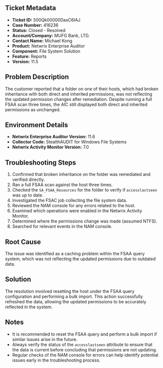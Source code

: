 ## Ticket Metadata
- **Ticket ID:** 500Qk00000DasC6IAJ
- **Case Number:** 416236
- **Status:** Closed - Resolved
- **Account/Company:** MUFG Bank, LTD.
- **Contact Name:** Michael Kong
- **Product:** Netwrix Enterprise Auditor
- **Component:** File System Solution
- **Feature:** Reports
- **Version:** 11.5

## Problem Description
The customer reported that a folder on one of their hosts, which had broken inheritance with both direct and inherited permissions, was not reflecting the updated permission changes after remediation. Despite running a full FSAA scan three times, the AIC still displayed both direct and inherited permissions as unchanged.

## Environment Details
- **Netwrix Enterprise Auditor Version:** 11.6
- **Collector Code:** StealthAUDIT for Windows File Systems
- **Netwrix Activity Monitor Version:** 7.0

## Troubleshooting Steps
1. Confirmed that broken inheritance on the folder was remediated and verified directly.
2. Ran a full FSAA scan against the host three times.
3. Checked the `SA_FSAA_Resources` for the folder to verify if `accesslastseen` was up to date.
4. Investigated the FSAC job collecting the file system data.
5. Reviewed the NAM console for any errors related to the host.
6. Examined which operations were enabled in the Netwrix Activity Monitor.
7. Determined where the permissions change was made (assumed NTFS).
8. Searched for relevant events in the NAM console.

## Root Cause
The issue was identified as a caching problem within the FSAA query system, which was not reflecting the updated permissions due to outdated data.

## Solution
The resolution involved resetting the host under the FSAA query configuration and performing a bulk import. This action successfully refreshed the data, allowing the updated permissions to be accurately reflected in the system.

## Notes
- It is recommended to reset the FSAA query and perform a bulk import if similar issues arise in the future.
- Always verify the status of the `accesslastseen` attribute to ensure that the data is current before concluding that permissions are not updating.
- Regular checks of the NAM console for errors can help identify potential issues early in the troubleshooting process.